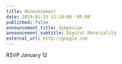 ```yaml
---
title: Announcement
date: 2019-01-15 11:19:00 -05:00
published: false
announcement_title: Symposium
announcement_subtitle: Digital Materiality
external_url: http://google.com
---
```


RSVP
January 12